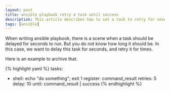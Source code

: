```yaml
---
layout: post
title: ansible playbook retry a task until success
description: This article describes how to set a task to retry for several times until success in ansible playbook.
tags: [ansible]
---
```


When writing ansible playbook, there is a scene when a task should be delayed for seconds to run. But you do not know how long it should be. In this case, we want to delay this task for seconds, and retry it for times. 

Here is an example to archive that.

<!--more-->

{% highlight yaml %}
tasks:
  - shell: echo "do something"; exit 1
    register: command_result
    retries: 5
    delay: 10
    until: command_result | success
{% endhighlight %}
